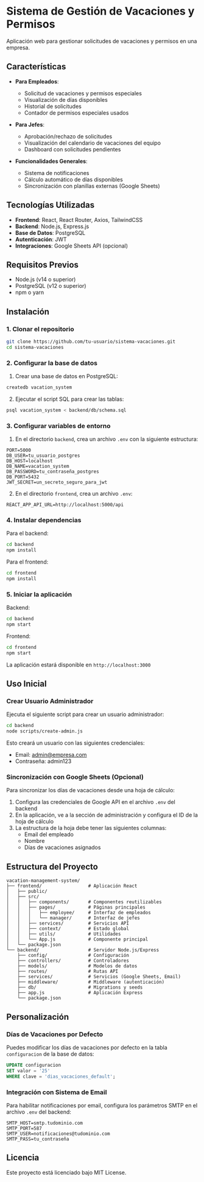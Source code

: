 # Sistema de Gestión de Vacaciones y Permisos

Aplicación web para gestionar solicitudes de vacaciones y permisos en una empresa.

## Características

- **Para Empleados**:
  - Solicitud de vacaciones y permisos especiales
  - Visualización de días disponibles
  - Historial de solicitudes
  - Contador de permisos especiales usados

- **Para Jefes**:
  - Aprobación/rechazo de solicitudes
  - Visualización del calendario de vacaciones del equipo
  - Dashboard con solicitudes pendientes

- **Funcionalidades Generales**:
  - Sistema de notificaciones
  - Cálculo automático de días disponibles
  - Sincronización con planillas externas (Google Sheets)

## Tecnologías Utilizadas

- **Frontend**: React, React Router, Axios, TailwindCSS
- **Backend**: Node.js, Express.js
- **Base de Datos**: PostgreSQL
- **Autenticación**: JWT
- **Integraciones**: Google Sheets API (opcional)

## Requisitos Previos

- Node.js (v14 o superior)
- PostgreSQL (v12 o superior)
- npm o yarn

## Instalación

### 1. Clonar el repositorio

```bash
git clone https://github.com/tu-usuario/sistema-vacaciones.git
cd sistema-vacaciones
```

### 2. Configurar la base de datos

1. Crear una base de datos en PostgreSQL:

```bash
createdb vacation_system
```

2. Ejecutar el script SQL para crear las tablas:

```bash
psql vacation_system < backend/db/schema.sql
```

### 3. Configurar variables de entorno

1. En el directorio `backend`, crea un archivo `.env` con la siguiente estructura:

```
PORT=5000
DB_USER=tu_usuario_postgres
DB_HOST=localhost
DB_NAME=vacation_system
DB_PASSWORD=tu_contraseña_postgres
DB_PORT=5432
JWT_SECRET=un_secreto_seguro_para_jwt
```

2. En el directorio `frontend`, crea un archivo `.env`:

```
REACT_APP_API_URL=http://localhost:5000/api
```

### 4. Instalar dependencias

Para el backend:

```bash
cd backend
npm install
```

Para el frontend:

```bash
cd frontend
npm install
```

### 5. Iniciar la aplicación

Backend:

```bash
cd backend
npm start
```

Frontend:

```bash
cd frontend
npm start
```

La aplicación estará disponible en `http://localhost:3000`

## Uso Inicial

### Crear Usuario Administrador

Ejecuta el siguiente script para crear un usuario administrador:

```bash
cd backend
node scripts/create-admin.js
```

Esto creará un usuario con las siguientes credenciales:
- Email: admin@empresa.com
- Contraseña: admin123

### Sincronización con Google Sheets (Opcional)

Para sincronizar los días de vacaciones desde una hoja de cálculo:

1. Configura las credenciales de Google API en el archivo `.env` del backend
2. En la aplicación, ve a la sección de administración y configura el ID de la hoja de cálculo
3. La estructura de la hoja debe tener las siguientes columnas:
   - Email del empleado
   - Nombre
   - Días de vacaciones asignados

## Estructura del Proyecto

```
vacation-management-system/
├── frontend/                 # Aplicación React
│   ├── public/
│   ├── src/
│   │   ├── components/       # Componentes reutilizables
│   │   ├── pages/            # Páginas principales
│   │   │   ├── employee/     # Interfaz de empleados
│   │   │   └── manager/      # Interfaz de jefes
│   │   ├── services/         # Servicios API 
│   │   ├── context/          # Estado global
│   │   ├── utils/            # Utilidades
│   │   └── App.js            # Componente principal
│   └── package.json
└── backend/                  # Servidor Node.js/Express
    ├── config/               # Configuración
    ├── controllers/          # Controladores
    ├── models/               # Modelos de datos
    ├── routes/               # Rutas API
    ├── services/             # Servicios (Google Sheets, Email)
    ├── middleware/           # Middleware (autenticación)
    ├── db/                   # Migrations y seeds
    ├── app.js                # Aplicación Express
    └── package.json
```

## Personalización

### Días de Vacaciones por Defecto

Puedes modificar los días de vacaciones por defecto en la tabla `configuracion` de la base de datos:

```sql
UPDATE configuracion 
SET valor = '25' 
WHERE clave = 'dias_vacaciones_default';
```

### Integración con Sistema de Email

Para habilitar notificaciones por email, configura los parámetros SMTP en el archivo `.env` del backend:

```
SMTP_HOST=smtp.tudominio.com
SMTP_PORT=587
SMTP_USER=notificaciones@tudominio.com
SMTP_PASS=tu_contraseña
```

## Licencia

Este proyecto está licenciado bajo MIT License.
